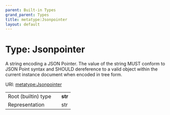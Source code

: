 ```yaml
---
parent: Built-in Types
grand_parent: Types
title: metatype:Jsonpointer
layout: default
---
```


# Type: Jsonpointer


A string encoding a JSON Pointer. The value of the string MUST conform to JSON Point syntax and SHOULD dereference to a valid object within the current instance document when encoded in tree form.

URI: [metatype:Jsonpointer](https://linkml.github.io/linkml-model/docs/types/Jsonpointer)

|  |  |  |
| --- | --- | --- |
| Root (builtin) type | | **str** |
| Representation | | str |
